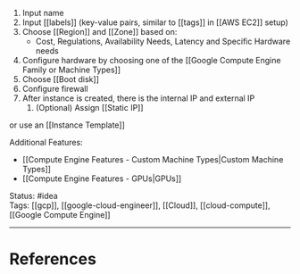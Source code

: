 1. Input name
2. Input [[labels]] (key-value pairs, similar to [[tags]] in [[AWS EC2]] setup)
3. Choose [[Region]] and [[Zone]] based on:
	- Cost, Regulations, Availability Needs, Latency and Specific Hardware needs
4. Configure hardware by choosing one of the [[Google Compute Engine Family or Machine Types]]
5. Choose [[Boot disk]]
6. Configure firewall
7. After instance is created, there is the internal IP and external IP
	1. (Optional) Assign [[Static IP]]

or use an [[Instance Template]]

Additional Features:
- [[Compute Engine Features - Custom Machine Types|Custom Machine Types]]
- [[Compute Engine Features - GPUs|GPUs]]

Status: #idea  
Tags:  [[gcp]], [[google-cloud-engineer]], [[Cloud]], [[cloud-compute]], [[Google Compute Engine]]

---
# References